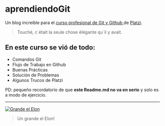 # aprendiendoGit 
Un blog increíble para el [curso profesional de Git y Github ](http://https://platzi.com/cursos/git-github/ "curso profesional de Git y Github ") de [Platzi](http://https://platzi.com/ "Platzi").
>Touché, c´était la seule chose élégante qu´il y avait.

## En este curso se vió de todo:

- Comandos Git
- Flujo de Trabajo en Github
- Buenas Prácticas
- Solución de Problemas
- Algunos Trucos de Platzi

PD: pequeño recordatorio de que **este Readme.md no va en serio** y solo es a modo de ejercicio.

------------

[![Grande el Elon](https://media4.giphy.com/media/OxrQAuM5kKMKHn14ls/giphy.gif?cid=ecf05e477za6gm88myezitg9ogwtrouhyv5ymxeqwfg0w7rz&ep=v1_gifs_trending&rid=giphy.gif&ct=g "Grande el Elon")](https://media4.giphy.com/media/OxrQAuM5kKMKHn14ls/giphy.gif?cid=ecf05e477za6gm88myezitg9ogwtrouhyv5ymxeqwfg0w7rz&ep=v1_gifs_trending&rid=giphy.gif&ct=g "Grande el Elon")

>Un grande el Elon!

